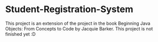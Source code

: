 # Student-Registration-System
This project is an extension of the project in the book Beginning Java Objects: From Concepts to Code by Jacquie Barker.
This project is not finished yet :D
